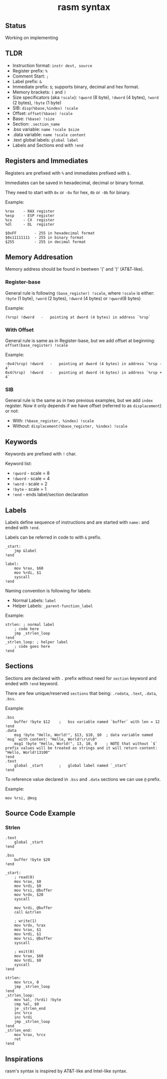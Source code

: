 <h1 align=center>rasm syntax</h1>

## Status

Working on implementing

## TLDR

- Instruction format: `instr dest, source`
- Register prefix: `%`
- Comment Start: `;`
- Label prefix: `&`
- Immediate prefix: `$`; supports binary, decimal and hex format.
- Memory brackets: `(` and `)`
- Size specificators (aka `!scale`): `!qword` (8 byte), `!dword` (4 bytes), `!word` (2 bytes), `!byte` (1 byte)
- SIB: `disp(%base,%index) !scale`
- Offset: `offset(%base) !scale`
- Base: `(%base) !size`
- Section: `.section_name`
- .bss  variable: `name !scale $size`
- .data variable: `name !scale content`
- .text global labels: `global label`
- Labels and Sections end with `!end`

## Registers and Immediates

Registers are prefixed with `%` and immediates prefixed with `$`.

Immediates can be saved in hexadecimal, decimal or binary format.

They need to start with `0x` or `-0x` for hex, `0b` or `-0b` for binary.

Example:
```
%rax    - RAX register
%esp    - ESP register
%cx     - CX  register
%dl     - DL  register

$0xFF        - 255 in hexadecimal format
$0x11111111  - 255 in binary format
$255         - 255 in decimal format
```

## Memory Addresation

Memory address should be found in beetwen '(' and ')' (AT&T-like).

### Register-base

General rule is following `(base_register) !scale`, where `!scale` is either: 
`!byte` (1 byte), `!word` (2 bytes), `!dword` (4 bytes) or `!qword`(8 bytes)

Example:
```
(%rsp) !dword   -   pointing at dword (4 bytes) in address `%rsp`
```

### With Offset

General rule is same as in Register-base, but we add offset at beginning: `offset(base_register) !scale`

Example:
```
-0x4(%rsp) !dword   -   pointing at dword (4 bytes) in address `%rsp - 4`
0x4(%rsp)  !dword   -   pointing at dword (4 bytes) in address `%rsp + 4`
```

### SIB

General rule is the same as in two previous examples, but we add `index` register. Now it only depends if we have offset (referred to as `displacement`) or not:

- With:     `(%base_register, %index) !scale`
- Without:  `displacement(%base_register, %index) !scale`

## Keywords

Keywords are prefixed with `!` char.

Keyword list:
- `!qword` - scale = 8
- `!dword` - scale = 4
- `!word`  - scale = 2
- `!byte`  - scale = 1
- `!end`   - ends label/section declaration

## Labels

Labels define sequence of instructions and are started with `name:` and ended with `!end`.

Labels can be referred in code to with `&` prefix.

```
_start:
    jmp &label
!end

label:
    mov %rax, $60
    mov %rdi, $1
    syscall
!end
```

Naming convention is following for labels:
- Normal Labels: `label`
- Helper Labels: `_parent-function_label`

Example:
```
strlen: ; normal label
    ; code here
    jmp _strlen_loop
!end
_strlen_loop: ; helper label
    ; code goes here
!end
```

## Sections

Sections are declared with `.` prefix without need for `section` keyword and ended with `!end` keyword.

There are few unique/reserved `sections` that being: `.rodata`, `.text`, `.data`, `.bss`.

Example:
```
.bss
    buffer !byte $12    ;   bss variable named `buffer` with len = 12
!end
.data
    msg !byte "Hello, World!", $13, $10, $0  ; data variable named `msg` with content: "Hello, World!\r\n\0"
    msg1 !byte "Hello, World!", 13, 10, 0    ; NOTE that without `$` prefix values will be treated as strings and it will return content: "Hello, World!13100"
!end
.text
    global _start       ;   global label named `_start`
!end
```

To reference value declared in `.bss` and `.data` sections we can use `@` prefix.

Example:
```
mov %rsi, @msg
```

## Source Code Example

### Strlen

```
.text
    global _start
!end

.bss
    buffer !byte $20
!end

_start:
    ; read(0)
    mov %rax, $0
    mov %rdi, $0
    mov %rsi, @buffer
    mov %rdx, $20
    syscall

    mov %rdi, @buffer
    call &strlen

    ; write(1)
    mov %rdx, %rax
    mov %rax, $1
    mov %rdi, $1
    mov %rsi, @buffer
    syscall

    ; exit(0)
    mov %rax, $60
    mov %rdi, $0
    syscall
!end

strlen:
    mov %rcx, 0
    jmp _strlen_loop
!end
_strlen_loop:
    mov %al, (%rdi) !byte
    cmp %al, $0
    je _strlen_end
    inc %rcx
    inc %rdi
    jmp _strlen_loop
!end
_strlen_end:
    mov %rax, %rcx
    ret
!end
```

## Inspirations

rasm's syntax is inspired by AT&T-like and Intel-like syntax.
